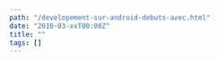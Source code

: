 ```yaml
---
path: "/developement-sur-android-debuts-avec.html"
date: "2010-03-xxT00:00Z"
title: ""
tags: []
---
```



